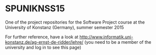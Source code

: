 # SPUNIKNSS15
One of the project repositories for the Software Project course at the University of Konstanz (Germany), summer semester 2015

For further reference, have a look at http://www.informatik.uni-konstanz.de/ag-ernst-de-ridder/lehre/ (you need to be a member of the university and log in to see this page)
